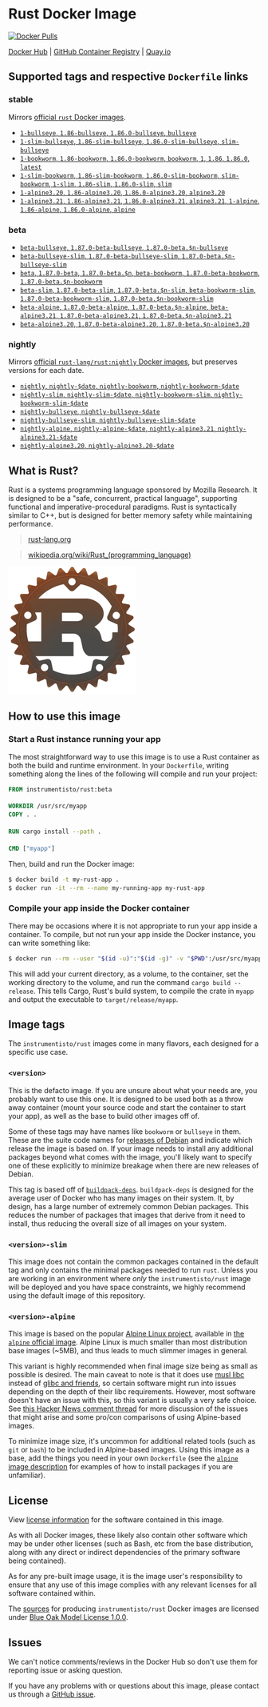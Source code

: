 Rust Docker Image
=================

[![Docker Pulls](https://img.shields.io/docker/pulls/instrumentisto/rust.svg)](https://hub.docker.com/r/instrumentisto/rust)

[Docker Hub](https://hub.docker.com/r/instrumentisto/rust)
| [GitHub Container Registry](https://github.com/orgs/instrumentisto/packages/container/package/rust)
| [Quay.io](https://quay.io/repository/instrumentisto/rust)




## Supported tags and respective `Dockerfile` links


### stable

Mirrors [official `rust` Docker images][1].

- [`1-bullseye`, `1.86-bullseye`, `1.86.0-bullseye`, `bullseye`][303]
- [`1-slim-bullseye`, `1.86-slim-bullseye`, `1.86.0-slim-bullseye`, `slim-bullseye`][304]
- [`1-bookworm`, `1.86-bookworm`, `1.86.0-bookworm`, `bookworm`, `1`, `1.86`, `1.86.0`, `latest`][305]
- [`1-slim-bookworm`, `1.86-slim-bookworm`, `1.86.0-slim-bookworm`, `slim-bookworm`, `1-slim`, `1.86-slim`, `1.86.0-slim`, `slim`][306]
- [`1-alpine3.20`, `1.86-alpine3.20`, `1.86.0-alpine3.20`, `alpine3.20`][309]
- [`1-alpine3.21`, `1.86-alpine3.21`, `1.86.0-alpine3.21`, `alpine3.21`, `1-alpine`, `1.86-alpine`, `1.86.0-alpine`, `alpine`][310]


### beta

- [`beta-bullseye`, `1.87.0-beta-bullseye`, `1.87.0-beta.$n-bullseye`][203]
- [`beta-bullseye-slim`, `1.87.0-beta-bullseye-slim`, `1.87.0-beta.$n-bullseye-slim`][204]
- [`beta`, `1.87.0-beta`, `1.87.0-beta.$n`, `beta-bookworm`, `1.87.0-beta-bookworm`, `1.87.0-beta.$n-bookworm`][205]
- [`beta-slim`, `1.87.0-beta-slim`, `1.87.0-beta.$n-slim`, `beta-bookworm-slim`, `1.87.0-beta-bookworm-slim`, `1.87.0-beta.$n-bookworm-slim`][206]
- [`beta-alpine`, `1.87.0-beta-alpine`, `1.87.0-beta.$n-alpine`, `beta-alpine3.21`, `1.87.0-beta-alpine3.21`, `1.87.0-beta.$n-alpine3.21`][209]
- [`beta-alpine3.20`, `1.87.0-beta-alpine3.20`, `1.87.0-beta.$n-alpine3.20`][210]


### nightly

Mirrors [official `rust-lang/rust:nightly` Docker images][2], but preserves versions for each date.

- [`nightly`, `nightly-$date`, `nightly-bookworm`, `nightly-bookworm-$date`][101]
- [`nightly-slim`, `nightly-slim-$date`, `nightly-bookworm-slim`, `nightly-bookworm-slim-$date`][102]
- [`nightly-bullseye`, `nightly-bullseye-$date`][103]
- [`nightly-bullseye-slim`, `nightly-bullseye-slim-$date`][104]
- [`nightly-alpine`, `nightly-alpine-$date`, `nightly-alpine3.21`, `nightly-alpine3.21-$date`][107]
- [`nightly-alpine3.20`, `nightly-alpine3.20-$date`][108]




## What is Rust?

Rust is a systems programming language sponsored by Mozilla Research. It is designed to be a "safe, concurrent, practical language", supporting functional and imperative-procedural paradigms. Rust is syntactically similar to C++, but is designed for better memory safety while maintaining performance.

> [rust-lang.org](https://rust-lang.org)

> [wikipedia.org/wiki/Rust_(programming_language)](https://wikipedia.org/wiki/Rust_(programming_language))

![Rust Logo](https://raw.githubusercontent.com/docker-library/docs/a11c341c57de07fbccfed7b21ea92d4bc40130a2/rust/logo.png)




## How to use this image


### Start a Rust instance running your app

The most straightforward way to use this image is to use a Rust container as both the build and runtime environment. In your `Dockerfile`, writing something along the lines of the following will compile and run your project:

```Dockerfile
FROM instrumentisto/rust:beta

WORKDIR /usr/src/myapp
COPY . .

RUN cargo install --path .

CMD ["myapp"]
```

Then, build and run the Docker image:

```bash
$ docker build -t my-rust-app .
$ docker run -it --rm --name my-running-app my-rust-app
```


### Compile your app inside the Docker container

There may be occasions where it is not appropriate to run your app inside a container. To compile, but not run your app inside the Docker instance, you can write something like:

```bash
$ docker run --rm --user "$(id -u)":"$(id -g)" -v "$PWD":/usr/src/myapp -w /usr/src/myapp instrumentisto/rust:beta cargo build --release
```

This will add your current directory, as a volume, to the container, set the working directory to the volume, and run the command `cargo build --release`. This tells Cargo, Rust's build system, to compile the crate in `myapp` and output the executable to `target/release/myapp`.




## Image tags

The `instrumentisto/rust` images come in many flavors, each designed for a specific use case.


### `<version>`

This is the defacto image. If you are unsure about what your needs are, you probably want to use this one. It is designed to be used both as a throw away container (mount your source code and start the container to start your app), as well as the base to build other images off of.

Some of these tags may have names like `bookworm` or `bullseye` in them. These are the suite code names for [releases of Debian][11] and indicate which release the image is based on. If your image needs to install any additional packages beyond what comes with the image, you'll likely want to specify one of these explicitly to minimize breakage when there are new releases of Debian.

This tag is based off of [`buildpack-deps`][12]. `buildpack-deps` is designed for the average user of Docker who has many images on their system. It, by design, has a large number of extremely common Debian packages. This reduces the number of packages that images that derive from it need to install, thus reducing the overall size of all images on your system.


### `<version>-slim`

This image does not contain the common packages contained in the default tag and only contains the minimal packages needed to run `rust`. Unless you are working in an environment where _only_ the `instrumentisto/rust` image will be deployed and you have space constraints, we highly recommend using the default image of this repository.


### `<version>-alpine`

This image is based on the popular [Alpine Linux project][21], available in [the `alpine` official image][22]. Alpine Linux is much smaller than most distribution base images (~5MB), and thus leads to much slimmer images in general.

This variant is highly recommended when final image size being as small as possible is desired. The main caveat to note is that it does use [musl libc][23] instead of [glibc and friends][24], so certain software might run into issues depending on the depth of their libc requirements. However, most software doesn't have an issue with this, so this variant is usually a very safe choice. See [this Hacker News comment thread][25] for more discussion of the issues that might arise and some pro/con comparisons of using Alpine-based images.

To minimize image size, it's uncommon for additional related tools (such as `git` or `bash`) to be included in Alpine-based images. Using this image as a base, add the things you need in your own `Dockerfile` (see the [`alpine` image description][22] for examples of how to install packages if you are unfamiliar).




## License

View [license information][3] for the software contained in this image.

As with all Docker images, these likely also contain other software which may be under other licenses (such as Bash, etc from the base distribution, along with any direct or indirect dependencies of the primary software being contained).

As for any pre-built image usage, it is the image user's responsibility to ensure that any use of this image complies with any relevant licenses for all software contained within.

The [sources][31] for producing `instrumentisto/rust` Docker images are licensed under [Blue Oak Model License 1.0.0][32].




## Issues

We can't notice comments/reviews in the Docker Hub so don't use them for reporting issue or asking question.

If you have any problems with or questions about this image, please contact us through a [GitHub issue][33].





[1]: https://hub.docker.com/_/rust
[2]: https://hub.docker.com/r/rustlang/rust
[3]: https://www.rust-lang.org/en-US/legal.html

[11]: https://wiki.debian.org/DebianReleases
[12]: https://hub.docker.com/_/buildpack-deps

[21]: http://alpinelinux.org
[22]: https://hub.docker.com/_/alpine
[23]: http://www.musl-libc.org
[24]: http://www.etalabs.net/compare_libcs.html
[25]: https://news.ycombinator.com/item?id=10782897

[31]: https://github.com/instrumentisto/rust-docker-image
[32]: https://github.com/instrumentisto/rust-docker-image/blob/main/LICENSE.md
[33]: https://github.com/instrumentisto/rust-docker-image/issues

[101]: https://github.com/rust-lang/docker-rust/blob/master/nightly/bookworm/Dockerfile
[102]: https://github.com/rust-lang/docker-rust/blob/master/nightly/bookworm/slim/Dockerfile
[103]: https://github.com/rust-lang/docker-rust/blob/master/nightly/bullseye/Dockerfile
[104]: https://github.com/rust-lang/docker-rust/blob/master/nightly/bullseye/slim/Dockerfile
[107]: https://github.com/rust-lang/docker-rust/blob/master/nightly/alpine3.21/Dockerfile
[108]: https://github.com/rust-lang/docker-rust/blob/master/nightly/alpine3.20/Dockerfile

[203]: https://github.com/instrumentisto/rust-docker-image/blob/main/beta/bullseye/Dockerfile
[204]: https://github.com/instrumentisto/rust-docker-image/blob/main/beta/bullseye-slim/Dockerfile
[205]: https://github.com/instrumentisto/rust-docker-image/blob/main/beta/bookworm/Dockerfile
[206]: https://github.com/instrumentisto/rust-docker-image/blob/main/beta/bookworm-slim/Dockerfile
[209]: https://github.com/instrumentisto/rust-docker-image/blob/main/beta/alpine3.21/Dockerfile
[210]: https://github.com/instrumentisto/rust-docker-image/blob/main/beta/alpine3.20/Dockerfile

[303]: https://github.com/rust-lang/docker-rust/blob/master/stable/bullseye/Dockerfile
[304]: https://github.com/rust-lang/docker-rust/blob/master/stable/bullseye/slim/Dockerfile
[305]: https://github.com/rust-lang/docker-rust/blob/master/stable/bookworm/Dockerfile
[306]: https://github.com/rust-lang/docker-rust/blob/master/stable/bookworm/slim/Dockerfile
[309]: https://github.com/rust-lang/docker-rust/blob/master/stable/alpine3.20/Dockerfile
[310]: https://github.com/rust-lang/docker-rust/blob/master/stable/alpine3.21/Dockerfile

